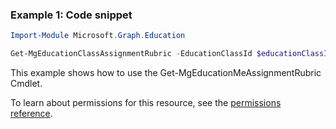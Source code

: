 ### Example 1: Code snippet

```powershellImport-Module Microsoft.Graph.Education

Get-MgEducationClassAssignmentRubric -EducationClassId $educationClassId -EducationAssignmentId $educationAssignmentId
```
This example shows how to use the Get-MgEducationMeAssignmentRubric Cmdlet.
To learn about permissions for this resource, see the [permissions reference](/graph/permissions-reference).


